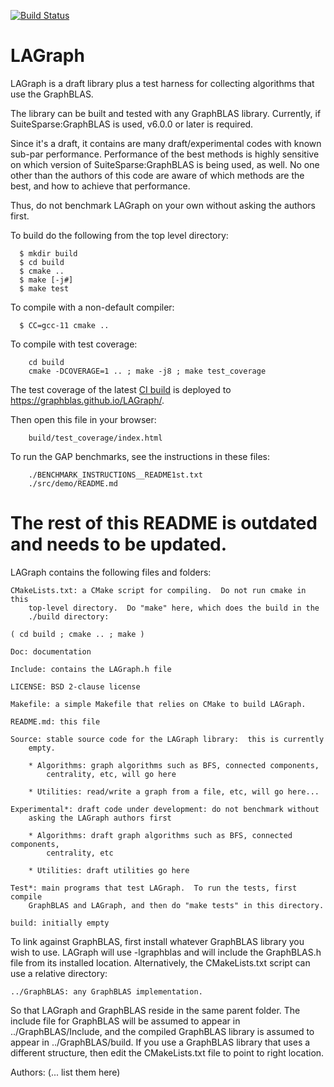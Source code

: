 [![Build Status](https://github.com/GraphBLAS/LAGraph/workflows/LAGraph%20CI/badge.svg)](https://github.com/GraphBLAS/LAGraph/actions)

# LAGraph

LAGraph is a draft library plus a test harness for collecting algorithms that
use the GraphBLAS.

The library can be built and tested with any GraphBLAS library.
Currently, if SuiteSparse:GraphBLAS is used, v6.0.0 or later is required.

Since it's a draft, it contains are many draft/experimental codes with known
sub-par performance.  Performance of the best methods is highly sensitive on
which version of SuiteSparse:GraphBLAS is being used, as well.  No one other
than the authors of this code are aware of which methods are the best, and how
to achieve that performance.

Thus, do not benchmark LAGraph on your own without asking the authors first.

To build do the following from the top level directory:
```
  $ mkdir build
  $ cd build
  $ cmake ..
  $ make [-j#]
  $ make test
```

To compile with a non-default compiler:
```
  $ CC=gcc-11 cmake ..
```

To compile with test coverage:
```
    cd build
    cmake -DCOVERAGE=1 .. ; make -j8 ; make test_coverage
```

The test coverage of the latest [CI build](https://github.com/GraphBLAS/LAGraph/actions) is deployed to <https://graphblas.github.io/LAGraph/>.

Then open this file in your browser:
```
    build/test_coverage/index.html
```

To run the GAP benchmarks, see the instructions in these files:
```
    ./BENCHMARK_INSTRUCTIONS__README1st.txt
    ./src/demo/README.md
```

# The rest of this README is outdated and needs to be updated.

LAGraph contains the following files and folders:

    CMakeLists.txt: a CMake script for compiling.  Do not run cmake in this
        top-level directory.  Do "make" here, which does the build in the
        ./build directory:

	( cd build ; cmake .. ; make )

    Doc: documentation

    Include: contains the LAGraph.h file

    LICENSE: BSD 2-clause license

    Makefile: a simple Makefile that relies on CMake to build LAGraph.

    README.md: this file

    Source: stable source code for the LAGraph library:  this is currently
        empty.

        * Algorithms: graph algorithms such as BFS, connected components,
            centrality, etc, will go here

        * Utilities: read/write a graph from a file, etc, will go here...

    Experimental*: draft code under development: do not benchmark without
        asking the LAGraph authors first

        * Algorithms: draft graph algorithms such as BFS, connected components,
            centrality, etc

        * Utilities: draft utilities go here

    Test*: main programs that test LAGraph.  To run the tests, first compile
        GraphBLAS and LAGraph, and then do "make tests" in this directory.

    build: initially empty

To link against GraphBLAS, first install whatever GraphBLAS library you wish to
use.  LAGraph will use -lgraphblas and will include the GraphBLAS.h file
from its installed location.  Alternatively, the CMakeLists.txt script can use
a relative directory:

    ../GraphBLAS: any GraphBLAS implementation.

So that LAGraph and GraphBLAS reside in the same parent folder.  The include
file for GraphBLAS will be assumed to appear in ../GraphBLAS/Include, and the
compiled GraphBLAS library is assumed to appear in ../GraphBLAS/build.  If you
use a GraphBLAS library that uses a different structure, then edit the
CMakeLists.txt file to point to right location.

Authors: (... list them here)

